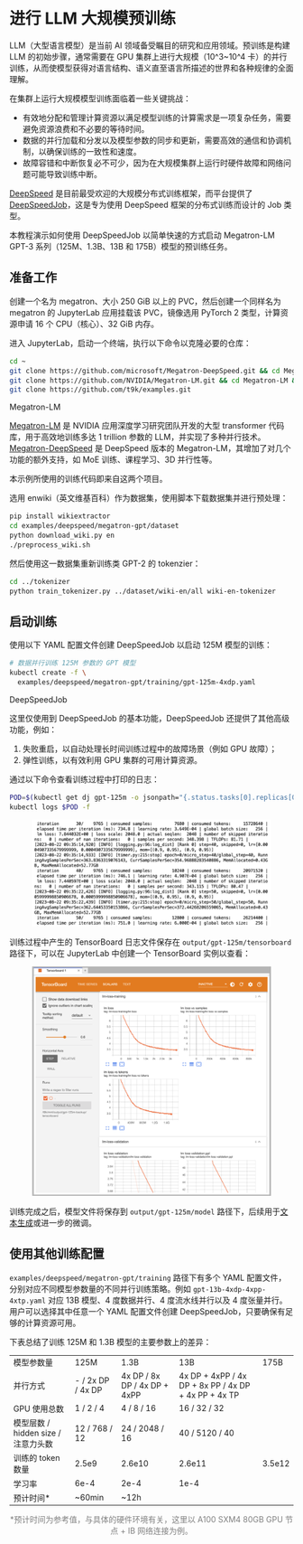 # 进行 LLM 大规模预训练

LLM（大型语言模型）是当前 AI 领域备受瞩目的研究和应用领域。预训练是构建 LLM 的初始步骤，通常需要在 GPU 集群上进行大规模（10^3~10^4 卡）的并行训练，从而使模型获得对语言结构、语义直至语言所描述的世界和各种规律的全面理解。

在集群上运行大规模模型训练面临着一些关键挑战：

* 有效地分配和管理计算资源以满足模型训练的计算需求是一项复杂任务，需要避免资源浪费和不必要的等待时间。
* 数据的并行加载和分发以及模型参数的同步和更新，需要高效的通信和协调机制，以确保训练的一致性和速度。
* 故障容错和中断恢复必不可少，因为在大规模集群上运行时硬件故障和网络问题可能导致训练中断。

<a target="_blank" rel="noopener noreferrer" href="https://github.com/microsoft/DeepSpeed">DeepSpeed</a> 是目前最受欢迎的大规模分布式训练框架，而平台提供了 [DeepSpeedJob](../modules/jobs/deepspeedjob.md)，这是专为使用 DeepSpeed 框架的分布式训练而设计的 Job 类型。

本教程演示如何使用 DeepSpeedJob 以简单快速的方式启动 Megatron-LM GPT-3 系列（125M、1.3B、13B 和 175B）模型的预训练任务。

## 准备工作

创建一个名为 megatron、大小 250 GiB 以上的 PVC，然后创建一个同样名为 megatron 的 JupyterLab 应用挂载该 PVC，镜像选用 PyTorch 2 类型，计算资源申请 16 个 CPU（核心）、32 GiB 内存。

进入 JupyterLab，启动一个终端，执行以下命令以克隆必要的仓库：

```bash
cd ~
git clone https://github.com/microsoft/Megatron-DeepSpeed.git && cd Megatron-DeepSpeed && git reset --hard e7bff5ec80badd387abf0e52ae392d169cc738a6 && cd ..
git clone https://github.com/NVIDIA/Megatron-LM.git && cd Megatron-LM && git reset --hard 040eac9414ccbd1301ae16369c3044c5632b7e14 && cd ..
git clone https://github.com/t9k/examples.git
```

<aside class="note info">
<div class="title">Megatron-LM</div>

<a target="_blank" rel="noopener noreferrer" href="https://github.com/NVIDIA/Megatron-LM">Megatron-LM</a> 是 NVIDIA 应用深度学习研究团队开发的大型 transformer 代码库，用于高效地训练多达 1 trillion 参数的 LLM，并实现了多种并行技术。<a target="_blank" rel="noopener noreferrer" href="https://github.com/microsoft/Megatron-DeepSpeed">Megatron-DeepSpeed</a> 是 DeepSpeed 版本的 Megatron-LM，其增加了对几个功能的额外支持，如 MoE 训练、课程学习、3D 并行性等。

本示例所使用的训练代码即来自这两个项目。

</aside>

选用 enwiki（英文维基百科）作为数据集，使用脚本下载数据集并进行预处理：

```bash
pip install wikiextractor
cd examples/deepspeed/megatron-gpt/dataset
python download_wiki.py en
./preprocess_wiki.sh
```

然后使用这一数据集重新训练类 GPT-2 的 tokenzier：

```bash
cd ../tokenizer
python train_tokenizer.py ../dataset/wiki-en/all wiki-en-tokenizer
```

## 启动训练

使用以下 YAML 配置文件创建 DeepSpeedJob 以启动 125M 模型的训练：

```bash
# 数据并行训练 125M 参数的 GPT 模型
kubectl create -f \
  examples/deepspeed/megatron-gpt/training/gpt-125m-4xdp.yaml
```

<aside class="note info">
<div class="title">DeepSpeedJob</div>

这里仅使用到 DeepSpeedJob 的基本功能，DeepSpeedJob 还提供了其他高级功能，例如：

1. 失败重启，以自动处理长时间训练过程中的故障场景（例如 GPU 故障）；
2. 弹性训练，以有效利用 GPU 集群的可用计算资源。

</aside>

通过以下命令查看训练过程中打印的日志：

```bash
POD=$(kubectl get dj gpt-125m -o jsonpath="{.status.tasks[0].replicas[0].name}")
kubectl logs $POD -f
```

<figure class="screenshot">
  <img alt="log" src="../../assets/task/train-model/llm-large-scale-pretraining/log.png" />
</figure>

训练过程中产生的 TensorBoard 日志文件保存在 `output/gpt-125m/tensorboard` 路径下，可以在 JupyterLab 中创建一个 TensorBoard 实例以查看：

<figure class="screenshot">
  <img alt="tensorboard" src="../../assets/task/train-model/llm-large-scale-pretraining/tensorboard.png" />
</figure>

训练完成之后，模型文件将保存到 `output/gpt-125m/model` 路径下，后续用于<a target="_blank" rel="noopener noreferrer" href="https://github.com/t9k/examples/tree/master/deepspeed/megatron-gpt#%E6%96%87%E6%9C%AC%E7%94%9F%E6%88%90">文本生成</a>或进一步的微调。

## 使用其他训练配置

`examples/deepspeed/megatron-gpt/training` 路径下有多个 YAML 配置文件，分别对应不同模型参数量的不同并行训练策略。例如 `gpt-13b-4xdp-4xpp-4xtp.yaml` 对应 13B 模型、4 度数据并行、4 度流水线并行以及 4 度张量并行。用户可以选择其中任意一个 YAML 配置文件创建 DeepSpeedJob，只要确保有足够的计算资源可用。

下表总结了训练 125M 和 1.3B 模型的主要参数上的差异：

<table>
  <tr>
    <td>模型参数量</td>
    <td>125M</td>
    <td>1.3B</td>
    <td>13B</td>
    <td>175B</td>
  </tr>
  <tr>
    <td>并行方式</td>
    <td>- / 2x DP / 4x DP</td>
    <td>4x DP / 8x DP / 4x DP + 4xPP</td>
    <td>4x DP + 4xPP / 4x DP + 8x PP / 4x DP + 4x PP + 4x TP</td>
    <td></td>
  </tr>
  <tr>
    <td>GPU 使用总数</td>
    <td>1 / 2 / 4</td>
    <td>4 / 8 / 16</td>
    <td>16 / 32 / 32</td>
    <td></td>
  </tr>
  <tr>
    <td>模型层数 / hidden size / 注意力头数</td>
    <td>12 / 768 / 12</td>
    <td>24 / 2048 / 16</td>
    <td>40 / 5120 / 40</td>
    <td></td>
  </tr>
  <tr>
    <td>训练的 token 数量</td>
    <td>2.5e9</td>
    <td>2.6e10</td>
    <td>2.6e11</td>
    <td>3.5e12</td>
  </tr>
  <tr>
    <td>学习率</td>
    <td>6e-4</td>
    <td>2e-4</td>
    <td>1e-4</td>
    <td></td>
  </tr>
  <tr>
    <td>预计时间*</td>
    <td>~60min</td>
    <td>~12h</td>
    <td></td>
    <td></td>
  </tr>
</table>
<p style="color: gray; text-align: center; font-size: 14px">*预计时间为参考值，与具体的硬件环境有关，这里以 A100 SXM4 80GB GPU 节点 + IB 网络连接为例。</p>

